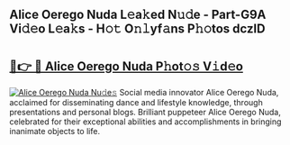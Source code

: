 ## Alice Oerego Nuda L𝚎a𝚔ed N𝚞𝚍e - Part-G9A Vi𝚍𝚎o L𝚎a𝚔s - H𝚘𝚝 O𝚗𝚕yf𝚊ns P𝚑𝚘tos dczlD

# <h2><a href="http://kfczaa.oniu.top/?m=Alice+Oerego+Nuda">🔗👉 🔴 Alice Oerego Nuda P𝚑ot𝚘𝚜 V𝚒d𝚎o</a></h2>

[![Alice Oerego Nuda Nu𝚍e𝚜](https://i.imgur.com/0qMVB7G.gif)](http://kfczaa.oniu.top/?m=Alice+Oerego+Nuda)
Social media innovator Alice Oerego Nuda, acclaimed for disseminating dance and lifestyle knowledge, through presentations and personal blogs. Brilliant puppeteer Alice Oerego Nuda, celebrated for their exceptional abilities and accomplishments in bringing inanimate objects to life.  
